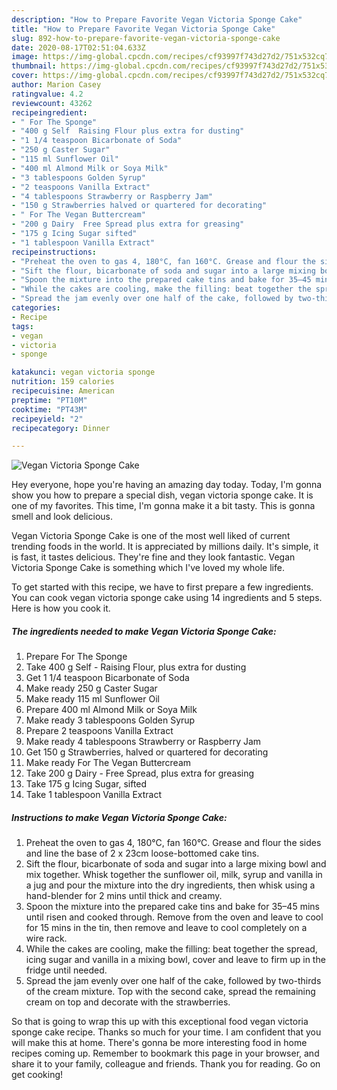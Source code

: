 ```yaml
---
description: "How to Prepare Favorite Vegan Victoria Sponge Cake"
title: "How to Prepare Favorite Vegan Victoria Sponge Cake"
slug: 892-how-to-prepare-favorite-vegan-victoria-sponge-cake
date: 2020-08-17T02:51:04.633Z
image: https://img-global.cpcdn.com/recipes/cf93997f743d27d2/751x532cq70/vegan-victoria-sponge-cake-recipe-main-photo.jpg
thumbnail: https://img-global.cpcdn.com/recipes/cf93997f743d27d2/751x532cq70/vegan-victoria-sponge-cake-recipe-main-photo.jpg
cover: https://img-global.cpcdn.com/recipes/cf93997f743d27d2/751x532cq70/vegan-victoria-sponge-cake-recipe-main-photo.jpg
author: Marion Casey
ratingvalue: 4.2
reviewcount: 43262
recipeingredient:
- " For The Sponge"
- "400 g Self  Raising Flour plus extra for dusting"
- "1 1/4 teaspoon Bicarbonate of Soda"
- "250 g Caster Sugar"
- "115 ml Sunflower Oil"
- "400 ml Almond Milk or Soya Milk"
- "3 tablespoons Golden Syrup"
- "2 teaspoons Vanilla Extract"
- "4 tablespoons Strawberry or Raspberry Jam"
- "150 g Strawberries halved or quartered for decorating"
- " For The Vegan Buttercream"
- "200 g Dairy  Free Spread plus extra for greasing"
- "175 g Icing Sugar sifted"
- "1 tablespoon Vanilla Extract"
recipeinstructions:
- "Preheat the oven to gas 4, 180°C, fan 160°C. Grease and flour the sides and line the base of 2 x 23cm loose-bottomed cake tins."
- "Sift the flour, bicarbonate of soda and sugar into a large mixing bowl and mix together. Whisk together the sunflower oil, milk, syrup and vanilla in a jug and pour the mixture into the dry ingredients, then whisk using a hand-blender for 2 mins until thick and creamy."
- "Spoon the mixture into the prepared cake tins and bake for 35–45 mins until risen and cooked through. Remove from the oven and leave to cool for 15 mins in the tin, then remove and leave to cool completely on a wire rack."
- "While the cakes are cooling, make the filling: beat together the spread, icing sugar and vanilla in a mixing bowl, cover and leave to firm up in the fridge until needed."
- "Spread the jam evenly over one half of the cake, followed by two-thirds of the cream mixture. Top with the second cake, spread the remaining cream on top and decorate with the strawberries."
categories:
- Recipe
tags:
- vegan
- victoria
- sponge

katakunci: vegan victoria sponge 
nutrition: 159 calories
recipecuisine: American
preptime: "PT10M"
cooktime: "PT43M"
recipeyield: "2"
recipecategory: Dinner

---
```



![Vegan Victoria Sponge Cake](https://img-global.cpcdn.com/recipes/cf93997f743d27d2/751x532cq70/vegan-victoria-sponge-cake-recipe-main-photo.jpg)

Hey everyone, hope you're having an amazing day today. Today, I'm gonna show you how to prepare a special dish, vegan victoria sponge cake. It is one of my favorites. This time, I'm gonna make it a bit tasty. This is gonna smell and look delicious.



Vegan Victoria Sponge Cake is one of the most well liked of current trending foods in the world. It is appreciated by millions daily. It's simple, it is fast, it tastes delicious. They're fine and they look fantastic. Vegan Victoria Sponge Cake is something which I've loved my whole life.


To get started with this recipe, we have to first prepare a few ingredients. You can cook vegan victoria sponge cake using 14 ingredients and 5 steps. Here is how you cook it.

<!--inarticleads1-->

##### The ingredients needed to make Vegan Victoria Sponge Cake:

1. Prepare  For The Sponge
1. Take 400 g Self - Raising Flour, plus extra for dusting
1. Get 1 1/4 teaspoon Bicarbonate of Soda
1. Make ready 250 g Caster Sugar
1. Make ready 115 ml Sunflower Oil
1. Prepare 400 ml Almond Milk or Soya Milk
1. Make ready 3 tablespoons Golden Syrup
1. Prepare 2 teaspoons Vanilla Extract
1. Make ready 4 tablespoons Strawberry or Raspberry Jam
1. Get 150 g Strawberries, halved or quartered for decorating
1. Make ready  For The Vegan Buttercream
1. Take 200 g Dairy - Free Spread, plus extra for greasing
1. Take 175 g Icing Sugar, sifted
1. Take 1 tablespoon Vanilla Extract




<!--inarticleads2-->

##### Instructions to make Vegan Victoria Sponge Cake:

1. Preheat the oven to gas 4, 180°C, fan 160°C. Grease and flour the sides and line the base of 2 x 23cm loose-bottomed cake tins.
1. Sift the flour, bicarbonate of soda and sugar into a large mixing bowl and mix together. Whisk together the sunflower oil, milk, syrup and vanilla in a jug and pour the mixture into the dry ingredients, then whisk using a hand-blender for 2 mins until thick and creamy.
1. Spoon the mixture into the prepared cake tins and bake for 35–45 mins until risen and cooked through. Remove from the oven and leave to cool for 15 mins in the tin, then remove and leave to cool completely on a wire rack.
1. While the cakes are cooling, make the filling: beat together the spread, icing sugar and vanilla in a mixing bowl, cover and leave to firm up in the fridge until needed.
1. Spread the jam evenly over one half of the cake, followed by two-thirds of the cream mixture. Top with the second cake, spread the remaining cream on top and decorate with the strawberries.




So that is going to wrap this up with this exceptional food vegan victoria sponge cake recipe. Thanks so much for your time. I am confident that you will make this at home. There's gonna be more interesting food in home recipes coming up. Remember to bookmark this page in your browser, and share it to your family, colleague and friends. Thank you for reading. Go on get cooking!
